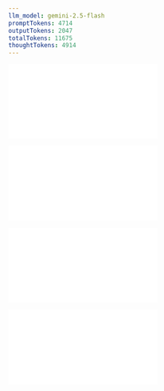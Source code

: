 ```yaml
---
llm_model: gemini-2.5-flash
promptTokens: 4714
outputTokens: 2047
totalTokens: 11675
thoughtTokens: 4914
---
```


![@](steps/_.3731a859.md)

![@](steps/Task.282b025d.md)

![@](steps/Concept%20Specs.e602539d.md)

![@](steps/response.ca9a2645.md)